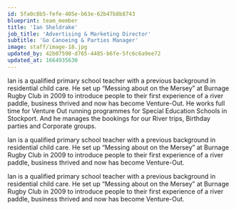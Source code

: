 ```yaml
---
id: 5fa0c8b5-fefe-405e-b63e-62b47b8b8743
blueprint: team_member
title: 'Ian Sheldrake'
job_title: 'Advertising & Marketing Director'
subtitle: 'Go Canoeing & Parties Manager'
image: staff/image-18.jpg
updated_by: 42b07598-d765-4485-b6fe-5fc6c6a9ee72
updated_at: 1664935630
---
```

Ian is a qualified primary school teacher with a previous background in residential child care. He set up “Messing about on the Mersey” at Burnage Rugby Club in 2009 to introduce people to their first experience of a river paddle, business thrived and now has become Venture-Out. He works full time for Venture Out running programmes for Special Education Schools in Stockport.  And he manages the bookings for our River trips, Birthday parties and Corporate groups. 

Ian is a qualified primary school teacher with a previous background in residential child care. He set up “Messing about on the Mersey” at Burnage Rugby Club in 2009 to introduce people to their first experience of a river paddle, business thrived and now has become Venture-Out. 

Ian is a qualified primary school teacher with a previous background in residential child care. He set up “Messing about on the Mersey” at Burnage Rugby Club in 2009 to introduce people to their first experience of a river paddle, business thrived and now has become Venture-Out.